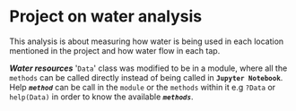 # Project on water analysis
<p>This analysis is about measuring how water is being used in each location mentioned in the project and how water flow in each tap. </p>

***Water resources*** '`Data`' class was modified to be in a module, where all the `methods` can be called directly instead of being called in **`Jupyter Notebook`**. Help ***`method`*** can be call in the `module` or the `methods` within it e.g `?Data` or `help(Data)` in order to know the available ***`methods`***.
